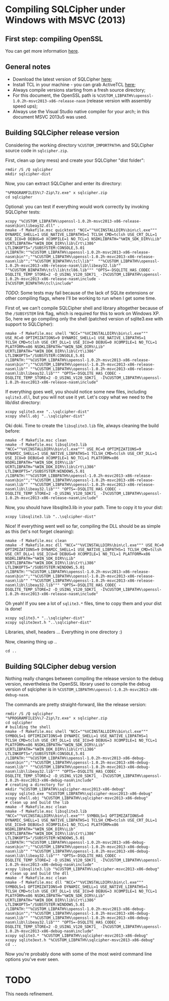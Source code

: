 # Compiling SQLCipher under Windows with MSVC (2013)

## First step: compiling OpenSSL

You can get more information [here](https://github.com/vltr/msvc-mercy/blob/master/openssl.md).

## General notes

* Download the latest version of SQLCipher [here](https://github.com/sqlcipher/sqlcipher/archive/master.zip);
* Install TCL in your machine - you can grab ActiveTCL [here](http://www.activestate.com/activetcl/downloads);
* Always compile versions starting from a fresh source directory;
* For this document, the OpenSSL path is `%CUSTOM_LIBPATH%\openssl-1.0.2h-msvc2013-x86-release-nasm` (release version with assembly speed ups);
* Always use the Visual Studio native compiler for your arch; in this document MSVC 2013u5 was used.

## Building SQLCipher release version

Considering the working directory `%CUSTOM_IMPORTPATH%` and SQLCipher source code in `sqlcipher.zip`.

First, clean up (any mess) and create your SQLCipher "dist folder":

```batch
rmdir /S /Q sqlcipher
mkdir sqlcipher-dist
```

Now, you can extract SQLCipher and enter its directory:

```batch
"%PROGRAMFILES%\7-Zip\7z.exe" x sqlcipher.zip
cd sqlcipher
```

Optional: you can test if everything would work correctly by invoking SQLCipher tests:

```batch
xcopy "%CUSTOM_LIBPATH%\openssl-1.0.2h-msvc2013-x86-release-nasm\bin\libeay32.dll" .
nmake -f Makefile.msc quicktest "NCC=""%VCINSTALLDIR%\bin\cl.exe""" DYNAMIC_SHELL=1 USE_NATIVE_LIBPATHS=1 TCLSH_CMD=tclsh USE_CRT_DLL=1 USE_ICU=0 DEBUG=0 XCOMPILE=1 NO_TCL=1 NSDKLIBPATH="%WIN_SDK_DIR%\Lib" UCRTLIBPATH="%WIN_DDK_DIR%\lib\Crt\i386" LTLINKOPTS="/SUBSYSTEM:CONSOLE,5.01 /LIBPATH:""%CUSTOM_LIBPATH%\openssl-1.0.2h-msvc2013-x86-release-nasm\bin"";""%CUSTOM_LIBPATH%\openssl-1.0.2h-msvc2013-x86-release-nasm\lib"";""%CUSTOM_BINPATH%\tcl\lib""  ""%CUSTOM_LIBPATH%\openssl-1.0.2h-msvc2013-x86-release-nasm\lib\libeay32.lib"" ""%CUSTOM_BINPATH%\tcl\lib\tcl86.lib""" "OPTS=-DSQLITE_HAS_CODEC -DSQLITE_TEMP_STORE=2 -D_USING_V120_SDK71_ -I%CUSTOM_LIBPATH%\openssl-1.0.2h-msvc2013-x86-release-nasm\include -I%CUSTOM_BINPATH%\tcl\include"
```

*TODO*: Some tests may fail because of the lack of SQLite extensions or other compiling flags, where I'll be working to run when I get some time.

First of, we can't compile SQLCipher shell and library altogether because of the `/SUBSYSTEM` link flag, which is required for this to work on Windows XP.
So, here we go compiling only the shell (patched version of sqlite3.exe with support to SQLCipher):

```batch
nmake -f Makefile.msc shell "NCC=""%VCINSTALLDIR%\bin\cl.exe""" USE_RC=0 OPTIMIZATIONS=9 DYNAMIC_SHELL=1 USE_NATIVE_LIBPATHS=1 TCLSH_CMD=tclsh USE_CRT_DLL=1 USE_ICU=0 DEBUG=0 XCOMPILE=1 NO_TCL=1 PLATFORM=x86 NSDKLIBPATH="%WIN_SDK_DIR%\Lib" UCRTLIBPATH="%WIN_DDK_DIR%\lib\Crt\i386" LTLINKOPTS="/SUBSYSTEM:CONSOLE,5.01 /LIBPATH:""%CUSTOM_LIBPATH%\openssl-1.0.2h-msvc2013-x86-release-nasm\bin"";""%CUSTOM_LIBPATH%\openssl-1.0.2h-msvc2013-x86-release-nasm\lib"" ""%CUSTOM_LIBPATH%\openssl-1.0.2h-msvc2013-x86-release-nasm\lib\libeay32.lib""" "OPTS=-DSQLITE_HAS_CODEC -DSQLITE_TEMP_STORE=2 -D_USING_V120_SDK71_ -I%CUSTOM_LIBPATH%\openssl-1.0.2h-msvc2013-x86-release-nasm\include"
```

If everything goes well, you should notice some new files, including `sqlite3.dll`, but you will not use it yet. Let's copy what we need to the lib/dist directory:

```batch
xcopy sqlite3.exe "..\sqlcipher-dist"
xcopy shell.obj "..\sqlcipher-dist"
```

Oki doki. Time to create the `libsqlite3.lib` file, always cleaning the build before:

```batch
nmake -f Makefile.msc clean
nmake -f Makefile.msc libsqlite3.lib "NCC=""%VCINSTALLDIR%\bin\cl.exe""" USE_RC=0 OPTIMIZATIONS=9 DYNAMIC_SHELL=1 USE_NATIVE_LIBPATHS=1 TCLSH_CMD=tclsh USE_CRT_DLL=1 USE_ICU=0 DEBUG=0 XCOMPILE=1 NO_TCL=1 PLATFORM=x86 NSDKLIBPATH="%WIN_SDK_DIR%\Lib" UCRTLIBPATH="%WIN_DDK_DIR%\lib\Crt\i386" LTLINKOPTS="/SUBSYSTEM:WINDOWS,5.01 /LIBPATH:""%CUSTOM_LIBBPATH%\openssl-1.0.2h-msvc2013-x86-release-nasm\bin"";""%CUSTOM_LIBPATH%\openssl-1.0.2h-msvc2013-x86-release-nasm\lib"" ""%CUSTOM_LIBPATH%\openssl-1.0.2h-msvc2013-x86-release-nasm\lib\libeay32.lib""" "OPTS=-DSQLITE_HAS_CODEC -DSQLITE_TEMP_STORE=2 -D_USING_V120_SDK71_ -I%CUSTOM_LIBPATH%\openssl-1.0.2h-msvc2013-x86-release-nasm\include"
```

Now, you should have libsqlite3.lib in your path. Time to copy it to your dist:

```batch
xcopy libsqlite3.lib "..\sqlcipher-dist"
```

Nice! If everything went well so far, compiling the DLL should be as simple as this (let's not forget cleaning):

```batch
nmake -f Makefile.msc clean
nmake -f Makefile.msc dll "NCC=""%VCINSTALLDIR%\bin\cl.exe""" USE_RC=0 OPTIMIZATIONS=9 DYNAMIC_SHELL=1 USE_NATIVE_LIBPATHS=1 TCLSH_CMD=tclsh USE_CRT_DLL=1 USE_ICU=0 DEBUG=0 XCOMPILE=1 NO_TCL=1 PLATFORM=x86 NSDKLIBPATH="%WIN_SDK_DIR%\Lib" UCRTLIBPATH="%WIN_DDK_DIR%\lib\Crt\i386" LTLINKOPTS="/SUBSYSTEM:WINDOWS,5.01 /LIBPATH:""%CUSTOM_LIBPATH%\openssl-1.0.2h-msvc2013-x86-release-nasm\bin"";""%CUSTOM_LIBPATH%\openssl-1.0.2h-msvc2013-x86-release-nasm\lib"" ""%CUSTOM_LIBPATH%\openssl-1.0.2h-msvc2013-x86-release-nasm\lib\libeay32.lib""" "OPTS=-DSQLITE_HAS_CODEC -DSQLITE_TEMP_STORE=2 -D_USING_V120_SDK71_ -I%CUSTOM_LIBPATH%\openssl-1.0.2h-msvc2013-x86-release-nasm\include"
```

Oh yeah! If you see a lot of `sqlite3.*` files, time to copy them and your dist is done!

```batch
xcopy sqlite3.* "..\sqlcipher-dist"
xcopy sqlite3ext.h "..\sqlcipher-dist"
```

Libraries, shell, headers ... Everything in one directory :)

Now, cleaning thing up ..

```batch
cd ..
```

## Building SQLCipher debug version

Nothing really changes between compiling the release version to the debug version, nevertheless the OpenSSL library used to compile the debug version of sqlcipher is in `%CUSTOM_LIBPATH%\openssl-1.0.2h-msvc2013-x86-debug-nasm`.

The commands are pretty straight-forward, like the release version:

```batch
rmdir /S /Q sqlcipher
"%PROGRAMFILES%\7-Zip\7z.exe" x sqlcipher.zip
cd sqlcipher
# building the shell
nmake -f Makefile.msc shell "NCC=""%VCINSTALLDIR%\bin\cl.exe""" SYMBOLS=1 OPTIMIZATIONS=0 DYNAMIC_SHELL=1 USE_NATIVE_LIBPATHS=1 TCLSH_CMD=tclsh USE_CRT_DLL=1 USE_ICU=0 DEBUG=3 XCOMPILE=1 NO_TCL=1 PLATFORM=x86 NSDKLIBPATH="%WIN_SDK_DIR%\Lib" UCRTLIBPATH="%WIN_DDK_DIR%\lib\Crt\i386" LTLINKOPTS="/SUBSYSTEM:CONSOLE,5.01 /LIBPATH:""%CUSTOM_LIBPATH%\openssl-1.0.2h-msvc2013-x86-debug-nasm\bin"";""%CUSTOM_LIBPATH%\openssl-1.0.2h-msvc2013-x86-debug-nasm\lib"" ""%CUSTOM_LIBPATH%\openssl-1.0.2h-msvc2013-x86-debug-nasm\lib\libeay32.lib""" "OPTS=-DSQLITE_HAS_CODEC -DSQLITE_TEMP_STORE=2 -D_USING_V120_SDK71_ -I%CUSTOM_LIBPATH%\openssl-1.0.2h-msvc2013-x86-debug-nasm\include"
# creating a directory for it
mkdir "%CUSTOM_LIBPATH%\sqlcipher-msvc2013-x86-debug"
xcopy sqlite3.exe "%CUSTOM_LIBPATH%\sqlcipher-msvc2013-x86-debug"
xcopy shell.obj "%CUSTOM_LIBPATH%\sqlcipher-msvc2013-x86-debug"
# clean up and build the lib
nmake -f Makefile.msc clean
nmake -f Makefile.msc libsqlite3.lib "NCC=""%VCINSTALLDIR%\bin\cl.exe""" SYMBOLS=1 OPTIMIZATIONS=0 DYNAMIC_SHELL=1 USE_NATIVE_LIBPATHS=1 TCLSH_CMD=tclsh USE_CRT_DLL=1 USE_ICU=0 DEBUG=3 XCOMPILE=1 NO_TCL=1 PLATFORM=x86 NSDKLIBPATH="%WIN_SDK_DIR%\Lib" UCRTLIBPATH="%WIN_DDK_DIR%\lib\Crt\i386" LTLINKOPTS="/SUBSYSTEM:WINDOWS,5.01 /LIBPATH:""%CUSTOM_LIBPATH%\openssl-1.0.2h-msvc2013-x86-debug-nasm\bin"";""%CUSTOM_LIBPATH%\openssl-1.0.2h-msvc2013-x86-debug-nasm\lib"" ""%CUSTOM_LIBPATH%\openssl-1.0.2h-msvc2013-x86-debug-nasm\lib\libeay32.lib""" "OPTS=-DSQLITE_HAS_CODEC -DSQLITE_TEMP_STORE=2 -D_USING_V120_SDK71_ -I%CUSTOM_LIBPATH%\openssl-1.0.2h-msvc2013-x86-debug-nasm\include"
xcopy libsqlite3.lib "%CUSTOM_LIBPATH%\sqlcipher-msvc2013-x86-debug"
# clean up and build the dll
nmake -f Makefile.msc clean
nmake -f Makefile.msc dll "NCC=""%VCINSTALLDIR%\bin\cl.exe""" SYMBOLS=1 OPTIMIZATIONS=0 DYNAMIC_SHELL=1 USE_NATIVE_LIBPATHS=1 TCLSH_CMD=tclsh USE_CRT_DLL=1 USE_ICU=0 DEBUG=3 XCOMPILE=1 NO_TCL=1 PLATFORM=x86 NSDKLIBPATH="%WIN_SDK_DIR%\Lib" UCRTLIBPATH="%WIN_DDK_DIR%\lib\Crt\i386" LTLINKOPTS="/SUBSYSTEM:WINDOWS,5.01 /LIBPATH:""%CUSTOM_LIBPATH%\openssl-1.0.2h-msvc2013-x86-debug-nasm\bin"";""%CUSTOM_LIBPATH%\openssl-1.0.2h-msvc2013-x86-debug-nasm\lib"" ""%CUSTOM_LIBPATH%\openssl-1.0.2h-msvc2013-x86-debug-nasm\lib\libeay32.lib""" "OPTS=-DSQLITE_HAS_CODEC -DSQLITE_TEMP_STORE=2 -D_USING_V120_SDK71_ -I%CUSTOM_LIBPATH%\openssl-1.0.2h-msvc2013-x86-debug-nasm\include"
xcopy sqlite3.* "%CUSTOM_LIBPATH%\sqlcipher-msvc2013-x86-debug"
xcopy sqlite3ext.h "%CUSTOM_LIBPATH%\sqlcipher-msvc2013-x86-debug"
cd ..
```

Now you're probably done with some of the most weird command line options you've ever seen.

# TODO

This needs refinement.

